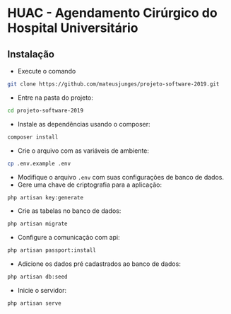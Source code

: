# HUAC - Agendamento Cirúrgico do Hospital Universitário

## Instalação
- Execute o comando 
```bash
git clone https://github.com/mateusjunges/projeto-software-2019.git
```
- Entre na pasta do projeto: 
```bash
cd projeto-software-2019
```
- Instale as dependências usando o composer: 
```bash
composer install
```
- Crie o arquivo com as variáveis de ambiente: 
```bash
cp .env.example .env
```
- Modifique o arquivo `.env` com suas configurações de banco de dados.
- Gere uma chave de criptografia para a aplicação: 
```bash
php artisan key:generate
```
- Crie as tabelas no banco de dados:
```bash
php artisan migrate
```
- Configure a comunicação com api:
```bash
php artisan passport:install
```
- Adicione os dados pré cadastrados ao banco de dados:
```bash
php artisan db:seed
```
- Inicie o servidor: 
```bash
php artisan serve
```
